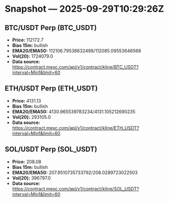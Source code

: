 # Snapshot — 2025-09-29T10:29:26Z

## BTC/USDT Perp (BTC_USDT)
- **Price:** 112172.7
- **Bias 15m:** bullish
- **EMA20/EMA50:** 112106.79536632498/112085.09553646568
- **Vol(20):** 1724079.0
- **Data source:** https://contract.mexc.com/api/v1/contract/kline/BTC_USDT?interval=Min1&limit=60

## ETH/USDT Perp (ETH_USDT)
- **Price:** 4131.13
- **Bias 15m:** bullish
- **EMA20/EMA50:** 4130.965539783234/4131.105212690235
- **Vol(20):** 293105.0
- **Data source:** https://contract.mexc.com/api/v1/contract/kline/ETH_USDT?interval=Min1&limit=60

## SOL/USDT Perp (SOL_USDT)
- **Price:** 208.08
- **Bias 15m:** bullish
- **EMA20/EMA50:** 207.9510735733792/208.0289723022503
- **Vol(20):** 396797.0
- **Data source:** https://contract.mexc.com/api/v1/contract/kline/SOL_USDT?interval=Min1&limit=60
